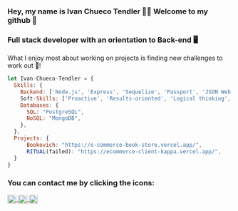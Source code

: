 ### Hey, my name is Ivan Chueco Tendler 👨‍💻 Welcome to my github 👋

<h3>Full stack developer with an orientation to Back-end 🖥</h3>
What I enjoy most about working on projects is finding new challenges to work out 🧠! 


```js
let Ivan-Chueco-Tendler = {
  Skills: {
    Backend: ['Node.js', 'Express', 'Sequelize', 'Passport', 'JSON Web Token', 'Stripe', 'Nodemailer', 'Mongoose', 'Typescript'],
    Soft-Skills: ['Proactive', 'Results-oriented', 'Logical thinking', 'Perseverance', 'Team player'],
    Databases: {
      SQL: "PostgreSQL",
      NoSQL: "MongoDB",
    },
  },
  Projects: {
      Bookovich: "https://e-commerce-book-store.vercel.app/",
      RITUAL(failed): "https://ecommerce-client-kappa.vercel.app/", 
  }
}
```



<h3> You can contact me by clicking the icons:</h3>
<p>
    <a href="https://www.linkedin.com/in/ivan-chueco-tendler-dev/">
      <img align="center" src="https://cdn.jsdelivr.net/npm/simple-icons@3.0.1/icons/linkedin.svg" height="20" width="20" />
    </a>
    <a href="https://github.com/Ivan-Chueco-Tendler">
      <img align="center" src="https://cdn.jsdelivr.net/npm/simple-icons@3.0.1/icons/github.svg" height="20" width="20" />
    </a>
    <a href="mailto:ivan.chueco.t@gmail.com?subject=We are interested in your skills!">
      <img align="center" src="https://cdn.jsdelivr.net/npm/simple-icons@3.0.1/icons/gmail.svg" height="20" width="20" />
    </a>
<p/>
